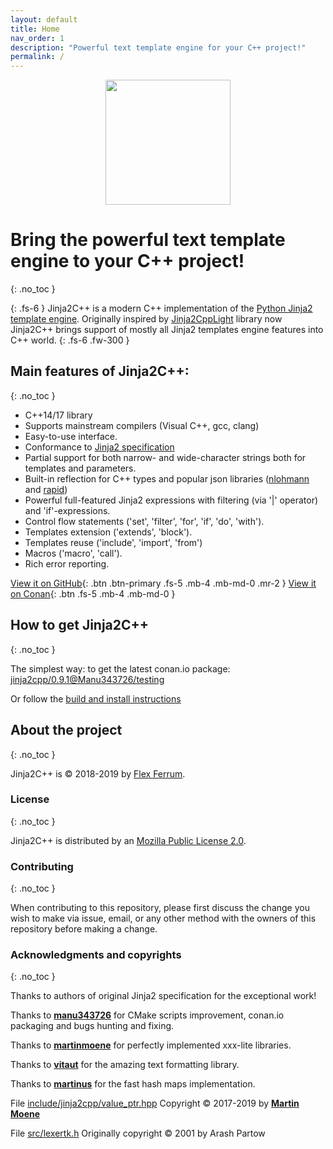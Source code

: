```yaml
---
layout: default
title: Home
nav_order: 1
description: "Powerful text template engine for your C++ project!"
permalink: /
---
```


<div align="center"><img width="200" src="https://avatars0.githubusercontent.com/u/49841676?s=200&v=4"></div>

# Bring the powerful text template engine to your C++ project!
{: .no_toc }

{: .fs-6 }
Jinja2C++ is a modern C++ implementation of the [Python Jinja2 template engine](http://jinja.pocoo.org/docs/2.10/). Originally inspired by [Jinja2CppLight](https://github.com/hughperkins/Jinja2CppLight) library now Jinja2C++ brings support of mostly all Jinja2 templates engine features into C++ world.
{: .fs-6 .fw-300 }

## Main features of Jinja2C++:
{: .no_toc }

- C++14/17 library
- Supports mainstream compilers (Visual C++, gcc, clang)
- Easy-to-use interface.
- Conformance to [Jinja2 specification](http://jinja.pocoo.org/docs/2.10/)
- Partial support for both narrow- and wide-character strings both for templates and parameters.
- Built-in reflection for C++ types and popular json libraries ([nlohmann]( https://github.com/nlohmann/json) and [rapid](https://github.com/Tencent/rapidjson))
- Powerful full-featured Jinja2 expressions with filtering (via '\|' operator) and 'if'-expressions.
- Control flow statements ('set', 'filter', 'for', 'if', 'do', 'with').
- Templates extension ('extends', 'block').
- Templates reuse ('include', 'import', 'from')
- Macros ('macro', 'call').
- Rich error reporting.

[View it on GitHub](https://github.com/jinja2cpp/Jinja2Cpp){: .btn .btn-primary .fs-5 .mb-4 .mb-md-0 .mr-2 } [View it on Conan](https://bintray.com/manu343726/conan-packages/jinja2cpp%3AManu343726){: .btn .fs-5 .mb-4 .mb-md-0 }

## How to get Jinja2C++
{: .no_toc }

The simplest way: to get the latest conan.io package: [
jinja2cpp/0.9.1@Manu343726/testing](https://bintray.com/manu343726/conan-packages/jinja2cpp%3AManu343726/0.9.1%3Atesting)

Or follow the [build and install instructions](/docs/build_and_install.html)

## About the project
{: .no_toc }

Jinja2C++ is &copy; 2018-2019 by [Flex Ferrum](https://github.com/flexferrum). 

### License
{: .no_toc }

Jinja2C++ is distributed by an [Mozilla Public License 2.0](https://github.com/jinja2cpp/Jinja2Cpp/blob/master/LICENSE).

### Contributing
{: .no_toc }

When contributing to this repository, please first discuss the change you wish to make via issue,
email, or any other method with the owners of this repository before making a change.

### Acknowledgments and copyrights
{: .no_toc }

Thanks to authors of original Jinja2 specification for the exceptional work!

Thanks to [**manu343726**](https://github.com/Manu343726) for CMake scripts improvement, conan.io packaging and bugs hunting and fixing.

Thanks to [**martinmoene**](https://github.com/martinmoene) for perfectly implemented xxx-lite libraries.

Thanks to [**vitaut**](https://github.com/vitaut) for the amazing text formatting library.

Thanks to [**martinus**](https://github.com/martinus) for the fast hash maps implementation.

File [include/jinja2cpp/value_ptr.hpp](https://github.com/jinja2cpp/Jinja2Cpp/blob/master/include/jinja2cpp/value_ptr.hpp) Copyright © 2017-2019 by [**Martin Moene**](https://github.com/martinmoene)

File [src/lexertk.h](https://github.com/jinja2cpp/Jinja2Cpp/blob/master/src/lexertk.h) Originally copyright © 2001 by Arash Partow